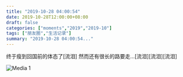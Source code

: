 ```yaml
---
title: "2019-10-28 04:00:54"
date: 2019-10-28T12:00:00+08:00
draft: false
categories: ["moments","2019","2019-10"]
tags: ["朋友圈","生活记录"]
summary: "2019-10-28 04:00:54..."
---
```


终于瘦到回国前的体态了[流泪]
然而还有很长的路要走…[流泪][流泪][流泪]

![Media 1](/Moments/photos/2019-10-28/201910280400540.jpg)

